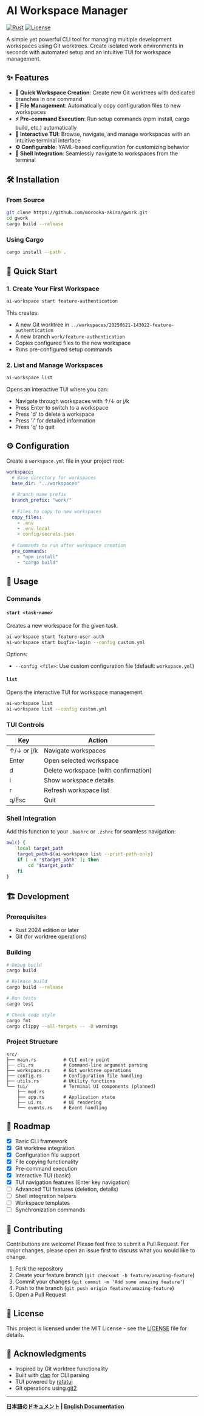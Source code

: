 # AI Workspace Manager

[![Rust](https://img.shields.io/badge/rust-2024-orange.svg)](https://www.rust-lang.org/)
[![License](https://img.shields.io/badge/license-MIT-blue.svg)](LICENSE)

A simple yet powerful CLI tool for managing multiple development workspaces using Git worktrees. Create isolated work environments in seconds with automated setup and an intuitive TUI for workspace management.

## ✨ Features

- **🚀 Quick Workspace Creation**: Create new Git worktrees with dedicated branches in one command
- **📁 File Management**: Automatically copy configuration files to new workspaces
- **⚡ Pre-command Execution**: Run setup commands (npm install, cargo build, etc.) automatically
- **🎯 Interactive TUI**: Browse, navigate, and manage workspaces with an intuitive terminal interface
- **⚙️ Configurable**: YAML-based configuration for customizing behavior
- **🔗 Shell Integration**: Seamlessly navigate to workspaces from the terminal

## 🛠️ Installation

### From Source

```bash
git clone https://github.com/morooka-akira/gwork.git
cd gwork
cargo build --release
```

### Using Cargo

```bash
cargo install --path .
```

## 🚀 Quick Start

### 1. Create Your First Workspace

```bash
ai-workspace start feature-authentication
```

This creates:
- A new Git worktree in `../workspaces/20250621-143022-feature-authentication`
- A new branch `work/feature-authentication`
- Copies configured files to the new workspace
- Runs pre-configured setup commands

### 2. List and Manage Workspaces

```bash
ai-workspace list
```

Opens an interactive TUI where you can:
- Navigate through workspaces with ↑/↓ or j/k
- Press Enter to switch to a workspace
- Press 'd' to delete a workspace
- Press 'i' for detailed information
- Press 'q' to quit

## ⚙️ Configuration

Create a `workspace.yml` file in your project root:

```yaml
workspace:
  # Base directory for workspaces
  base_dir: "../workspaces"
  
  # Branch name prefix
  branch_prefix: "work/"
  
  # Files to copy to new workspaces
  copy_files:
    - .env
    - .env.local
    - config/secrets.json
    
  # Commands to run after workspace creation
  pre_commands:
    - "npm install"
    - "cargo build"
```

## 📖 Usage

### Commands

#### `start <task-name>`
Creates a new workspace for the given task.

```bash
ai-workspace start feature-user-auth
ai-workspace start bugfix-login --config custom.yml
```

Options:
- `--config <file>`: Use custom configuration file (default: `workspace.yml`)

#### `list`
Opens the interactive TUI for workspace management.

```bash
ai-workspace list
ai-workspace list --config custom.yml
```

### TUI Controls

| Key | Action |
|-----|--------|
| ↑/↓ or j/k | Navigate workspaces |
| Enter | Open selected workspace |
| d | Delete workspace (with confirmation) |
| i | Show workspace details |
| r | Refresh workspace list |
| q/Esc | Quit |

### Shell Integration

Add this function to your `.bashrc` or `.zshrc` for seamless navigation:

```bash
awl() {
    local target_path
    target_path=$(ai-workspace list --print-path-only)
    if [ -n "$target_path" ]; then
        cd "$target_path"
    fi
}
```

## 🏗️ Development

### Prerequisites

- Rust 2024 edition or later
- Git (for worktree operations)

### Building

```bash
# Debug build
cargo build

# Release build
cargo build --release

# Run tests
cargo test

# Check code style
cargo fmt
cargo clippy --all-targets -- -D warnings
```

### Project Structure

```
src/
├── main.rs          # CLI entry point
├── cli.rs           # Command-line argument parsing
├── workspace.rs     # Git worktree operations
├── config.rs        # Configuration file handling
├── utils.rs         # Utility functions
└── tui/             # Terminal UI components (planned)
    ├── mod.rs
    ├── app.rs       # Application state
    ├── ui.rs        # UI rendering
    └── events.rs    # Event handling
```

## 🎯 Roadmap

- [x] Basic CLI framework
- [x] Git worktree integration
- [x] Configuration file support
- [x] File copying functionality
- [x] Pre-command execution
- [x] Interactive TUI (basic)
- [x] TUI navigation features (Enter key navigation)
- [ ] Advanced TUI features (deletion, details)
- [ ] Shell integration helpers
- [ ] Workspace templates
- [ ] Synchronization commands

## 🤝 Contributing

Contributions are welcome! Please feel free to submit a Pull Request. For major changes, please open an issue first to discuss what you would like to change.

1. Fork the repository
2. Create your feature branch (`git checkout -b feature/amazing-feature`)
3. Commit your changes (`git commit -m 'Add some amazing feature'`)
4. Push to the branch (`git push origin feature/amazing-feature`)
5. Open a Pull Request

## 📄 License

This project is licensed under the MIT License - see the [LICENSE](LICENSE) file for details.

## 🙏 Acknowledgments

- Inspired by Git worktree functionality
- Built with [clap](https://github.com/clap-rs/clap) for CLI parsing
- TUI powered by [ratatui](https://github.com/ratatui-org/ratatui)
- Git operations using [git2](https://github.com/rust-lang/git2-rs)

---

**[日本語のドキュメント](README.ja.md) | [English Documentation](README.md)**